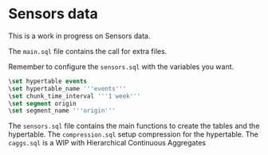 # Sensors data

This is a work in progress on Sensors data.

The `main.sql` file contains the call for extra files.

Remember to configure the `sensors.sql` with the variables you want.

```sql
\set hypertable events
\set hypertable_name '''events'''
\set chunk_time_interval '''1 week'''
\set segment origin
\set segment_name '''origin'''
```

The `sensors.sql` file contains the main functions to create the tables and the hypertable.
The `compression.sql` setup compression for the hypertable.
The `caggs.sql` is a WIP with Hierarchical Continuous Aggregates

